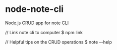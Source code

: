 # node-note-cli
Node.js CRUD app for note CLI

// Link note cli to computer
$ npm link

// Helpful tips on the CRUD operations
$ note --help
